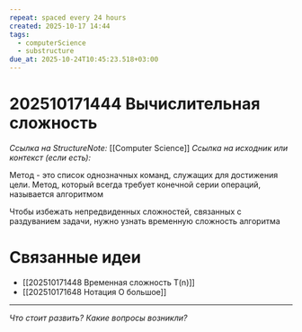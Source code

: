 ```yaml
---
repeat: spaced every 24 hours
created: 2025-10-17 14:44
tags:
  - computerScience
  - substructure
due_at: 2025-10-24T10:45:23.518+03:00
---
```

# 202510171444 Вычислительная сложность

*Ссылка на StructureNote:* [[Computer Science]]
*Ссылка на исходник или контекст (если есть):*

Метод - это список однозначных команд, служащих для достижения цели. Метод, который всегда требует конечной серии операций, называется алгоритмом

Чтобы избежать непредвиденных сложностей, связанных с раздуванием задачи, нужно узнать временную сложность алгоритма

# Связанные идеи

 - [[202510171448 Временная сложность T(n)]]
 - [[202510171648 Нотация О большое]]

---

*Что стоит развить? Какие вопросы возникли?*
